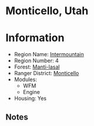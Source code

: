 
Monticello, Utah
================
  
# Information  
* Region Name: [Intermountain]()  
* Region Number: 4  
* Forest: [Manti-lasal](http://www.fs.usda.gov/mantilasal)  
* Ranger District: [Monticello]()  
* Modules:  
  - WFM  
  - Engine  
* Housing: Yes  
  
## Notes

